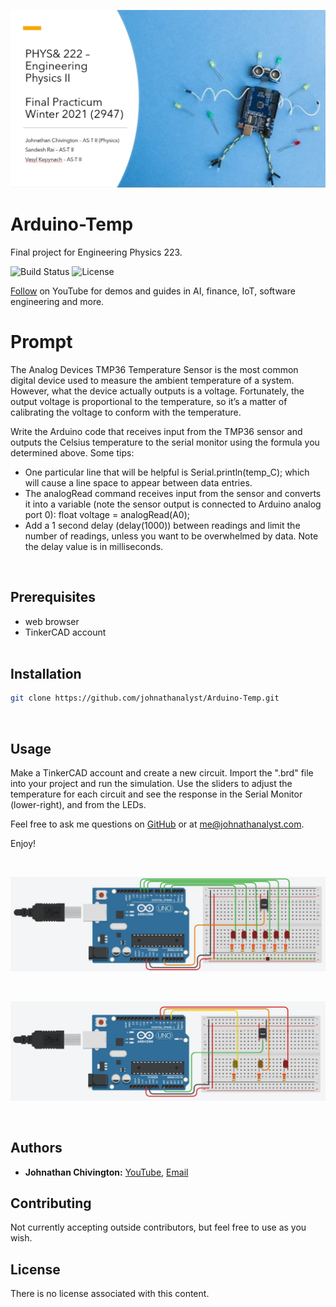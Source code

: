 <p align="center">
	<img src='https://github.com/johnathanalyst/Arduino-Temp/blob/main/imgs/cover-slide.png' alt='Cover Slide'/>
</p>

# Arduino-Temp
Final project for Engineering Physics 223.

![Build Status](https://img.shields.io/badge/build-Stable-green.svg)
![License](https://img.shields.io/badge/license-NONE-green.svg)
<br/>

[Follow](https://www.youtube.com/@johnathanalyst?sub_confirmation=1) on YouTube for demos and guides in AI, finance, IoT, software engineering and more.
<br/>


# Prompt
The Analog Devices TMP36 Temperature Sensor is the most common digital device used to measure the ambient temperature of a system. However, what the device actually outputs is a voltage. Fortunately, the output voltage is proportional to the temperature, so it’s a matter of calibrating the voltage to conform with the temperature.

Write the Arduino code that receives input from the TMP36 sensor and outputs the Celsius temperature to the serial monitor using the formula you determined above. Some tips:

 * One particular line that will be helpful is Serial.println(temp_C); which will cause a line space to appear between data entries.
 * The analogRead command receives input from the sensor and converts it into a variable (note the sensor output is connected to Arduino analog port 0):
float voltage = analogRead(A0);
 * Add a 1 second delay (delay(1000)) between readings and limit the number of readings, unless you want to be overwhelmed by data. Note the delay value is in milliseconds.
<br/>


## Prerequisites
* web browser
* TinkerCAD account
<br/><br/>


## Installation
```bash
git clone https://github.com/johnathanalyst/Arduino-Temp.git
```
<br/>


## Usage
Make a TinkerCAD account and create a new circuit. Import the ".brd" file into your project and run the simulation. Use the sliders to adjust the temperature for each circuit and see the response in the Serial Monitor (lower-right), and from the LEDs.

Feel free to ask me questions on [GitHub](https://github.com/johnathanalyst) or at me@johnathanalyst.com.

Enjoy!

<br/>
<p align="center">
	<img src='https://github.com/johnathanalyst/Arduino-Temp/blob/main/imgs/analog-temp-circuit.jpg' alt='Analog Circuit'/>
</p><br/>

<p align="center">
	<img src='https://github.com/johnathanalyst/Arduino-Temp/blob/main/imgs/digital-temp-circuit.jpg' alt='Digital Circuit'/>
</p>
<br/>


## Authors
* **Johnathan Chivington:** [YouTube](https://youtube.com/@johnathanalyst), [Email](me@johnathanalyst.com)

## Contributing
Not currently accepting outside contributors, but feel free to use as you wish.

## License
There is no license associated with this content.
<br/><br/>
